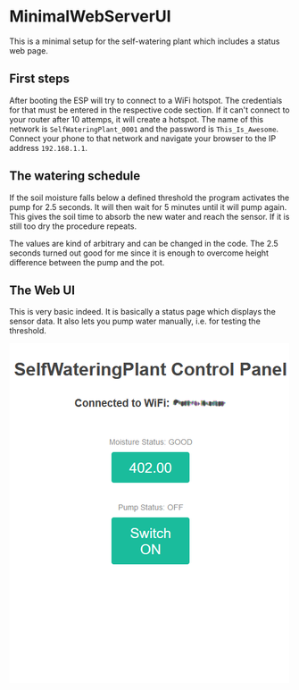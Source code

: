 # MinimalWebServerUI

This is a minimal setup for the self-watering plant which includes a status web page. 

## First steps
After booting the ESP will try to connect to a WiFi hotspot. The credentials for that must be entered in the respective code section.
If it can't connect to your router after 10 attemps, it will create a hotspot.
The name of this network is `SelfWateringPlant_0001` and the password is `This_Is_Awesome`.
Connect your phone to that network and navigate your browser to the IP address `192.168.1.1`.

## The watering schedule
If the soil moisture falls below a defined threshold the program activates the pump for 2.5 seconds. 
It will then wait for 5 minutes until it will pump again.
This gives the soil time to absorb the new water and reach the sensor.
If it is still too dry the procedure repeats.

The values are kind of arbitrary and can be changed in the code.
The 2.5 seconds turned out good for me since it is enough to overcome height difference between the pump and the pot.

## The Web UI
This is very basic indeed. It is basically a status page which displays the sensor data.
It also lets you pump water manually, i.e. for testing the threshold.

![WebUI](image.png)
